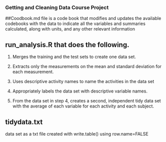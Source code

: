 ### Getting and Cleaning Data Course Project
##Coodbook.md file 
 is a code book that modifies and updates the available codebooks with the data to indicate all the variables and summaries calculated, along with units, and any other relevant information

## run_analysis.R that does the following. 

1. Merges the training and the test sets to create one data set.

2. Extracts only the measurements on the mean and standard deviation for each measurement. 

3. Uses descriptive activity names to name the activities in the data set

4. Appropriately labels the data set with descriptive variable names. 

5. From the data set in step 4, creates a second, independent tidy data set with the average of each variable for each activity and each subject.

## tidydata.txt 
data set as a txt file created with write.table() using row.name=FALSE 